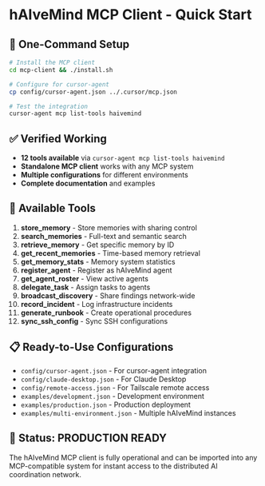 # hAIveMind MCP Client - Quick Start

## 🚀 One-Command Setup

```bash
# Install the MCP client
cd mcp-client && ./install.sh

# Configure for cursor-agent
cp config/cursor-agent.json ../.cursor/mcp.json

# Test the integration
cursor-agent mcp list-tools haivemind
```

## ✅ Verified Working

- **12 tools available** via `cursor-agent mcp list-tools haivemind`
- **Standalone MCP client** works with any MCP system
- **Multiple configurations** for different environments
- **Complete documentation** and examples

## 🔧 Available Tools

1. **store_memory** - Store memories with sharing control
2. **search_memories** - Full-text and semantic search  
3. **retrieve_memory** - Get specific memory by ID
4. **get_recent_memories** - Time-based memory retrieval
5. **get_memory_stats** - Memory system statistics
6. **register_agent** - Register as hAIveMind agent
7. **get_agent_roster** - View active agents
8. **delegate_task** - Assign tasks to agents
9. **broadcast_discovery** - Share findings network-wide
10. **record_incident** - Log infrastructure incidents
11. **generate_runbook** - Create operational procedures
12. **sync_ssh_config** - Sync SSH configurations

## 📋 Ready-to-Use Configurations

- `config/cursor-agent.json` - For cursor-agent integration
- `config/claude-desktop.json` - For Claude Desktop
- `config/remote-access.json` - For Tailscale remote access
- `examples/development.json` - Development environment
- `examples/production.json` - Production deployment
- `examples/multi-environment.json` - Multiple hAIveMind instances

## 🎯 Status: PRODUCTION READY

The hAIveMind MCP client is fully operational and can be imported into any MCP-compatible system for instant access to the distributed AI coordination network.